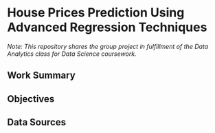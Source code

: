 # House Prices Prediction Using Advanced Regression Techniques
*Note: This repository shares the group project in fulfillment of the Data Analytics class for Data Science coursework.*

## Work Summary

## Objectives

## Data Sources

